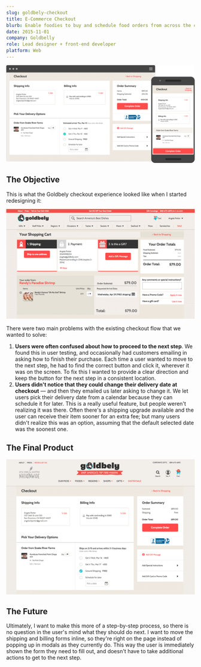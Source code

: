 ```yaml
---
slug: goldbely-checkout
title: E-Commerce Checkout
blurb: Enable foodies to buy and schedule food orders from across the country
date: 2015-11-01
company: Goldbelly
role: Lead designer + front-end developer
platform: Web
---
```


<div class='sampleImage'>
  <img src='sample.png' alt='E-Commerce checkout' />
</div>

## The Objective

This is what the Goldbely checkout experience looked like when I started redesigning it:

![Goldbelly checkout - before](before.jpg)

There were two main problems with the existing checkout flow that we wanted to solve:

1.   __Users were often confused about how to proceed to the next step__. We found this in user testing, and occasionally had customers emailing in asking how to finish their purchase. Each time a user wanted to move to the next step, he had to find the correct button and click it, wherever it was on the screen. To fix this I wanted to provide a clear direction and keep the button for the next step in a consistent location.
2.   __Users didn't notice that they could change their delivery date at checkout__ — and then they emailed us later asking to change it. We let users pick their delivery date from a calendar because they can schedule it for later. This is a really useful feature, but people weren't realizing it was there. Often there's a shipping upgrade available and the user can receive their item sooner for an extra fee; but many users didn't realize this was an option, assuming that the default selected date was the soonest one.

## The Final Product

<div class='browser-frame' style='max-width: 1300px; margin: 0 auto;'>
  <browser-chrome></browser-chrome>
  <div class='browser-frame__screen'>
    <div class='browser-screen__border'></div>
    <img src='final-product.png' alt='Goldbely checkout - final' />
  </div>
</div>

## The Future

Ultimately, I want to make this more of a step-by-step process, so there is no question in the user's mind what they should do next. I want to move the shipping and billing forms inline, so they're right on the page instead of popping up in modals as they currently do. This way the user is immediately shown the form they need to fill out, and doesn't have to take additional actions to get to the next step.
